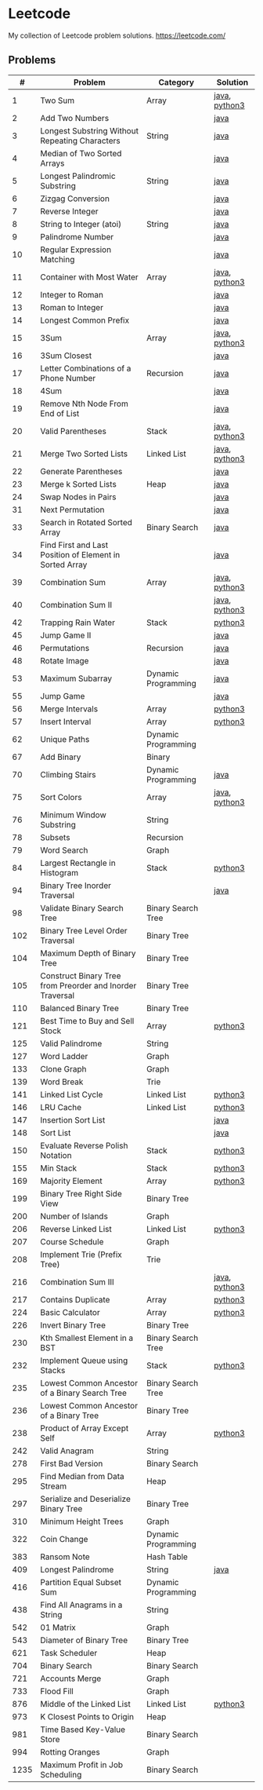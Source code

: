# Leetcode
My collection of Leetcode problem solutions.
https://leetcode.com/

## Problems
| #    | Problem                                                   | Category            | Solution                                                                                                                                                                                                          |
|------|-----------------------------------------------------------|---------------------|-------------------------------------------------------------------------------------------------------------------------------------------------------------------------------------------------------------------|
| 1    | Two Sum                                                   | Array               | [java](https://github.com/jrandj/leetcode/blob/master/java/src/main/java/leetcode/TwoSum.java), [python3](https://github.com/jrandj/leetcode/blob/master/python/src/two_sum.py)                                   |
| 2    | Add Two Numbers                                           |                     | [java](https://github.com/jrandj/leetcode/blob/master/java/src/main/java/leetcode/AddTwoNumbers.java)                                                                                                             |
| 3    | Longest Substring Without Repeating Characters            | String              | [java](https://github.com/jrandj/leetcode/blob/master/java/src/main/java/leetcode/LengthOfLongestSubstring.java)                                                                                                  |
| 4    | Median of Two Sorted Arrays                               |                     | [java](https://github.com/jrandj/leetcode/blob/master/java/src/main/java/leetcode/MedianOfTwoSortedArrays.java)                                                                                                   |
| 5    | Longest Palindromic Substring                             | String              | [java](https://github.com/jrandj/leetcode/blob/master/java/src/main/java/leetcode/LongestPalindrome.java)                                                                                                         |
| 6    | Zizgag Conversion                                         |                     | [java](https://github.com/jrandj/leetcode/blob/master/java/src/main/java/leetcode/ZigZagConversion.java)                                                                                                          |
| 7    | Reverse Integer                                           |                     | [java](https://github.com/jrandj/leetcode/blob/master/java/src/main/java/leetcode/ReverseInteger.java)                                                                                                            |
| 8    | String to Integer (atoi)                                  | String              | [java](https://github.com/jrandj/leetcode/blob/master/java/src/main/java/leetcode/StringToInteger.java)                                                                                                           |
| 9    | Palindrome Number                                         |                     | [java](https://github.com/jrandj/leetcode/blob/master/java/src/main/java/leetcode/PalindromeNumber.java)                                                                                                          |
| 10   | Regular Expression Matching                               |                     | [java](https://github.com/jrandj/leetcode/blob/master/java/src/main/java/leetcode/RegularExpressionMatching.java)                                                                                                 |
| 11   | Container with Most Water                                 | Array               | [java](https://github.com/jrandj/leetcode/blob/master/java/src/main/java/leetcode/ContainerWithMostWater.java), [python3](https://github.com/jrandj/leetcode/blob/master/python/src/container_with_most_water.py) |
| 12   | Integer to Roman                                          |                     | [java](https://github.com/jrandj/leetcode/blob/master/java/src/main/java/leetcode/IntegerToRoman.java)                                                                                                            |
| 13   | Roman to Integer                                          |                     | [java](https://github.com/jrandj/leetcode/blob/master/java/src/main/java/leetcode/RomanToInteger.java)                                                                                                            |
| 14   | Longest Common Prefix                                     |                     | [java](https://github.com/jrandj/leetcode/blob/master/java/src/main/java/leetcode/LongestCommonPrefix.java)                                                                                                       |
| 15   | 3Sum                                                      | Array               | [java](https://github.com/jrandj/leetcode/blob/master/java/src/main/java/leetcode/ThreeSum.java), [python3](https://github.com/jrandj/leetcode/blob/master/python/src/three_sum.py)                               |
| 16   | 3Sum Closest                                              |                     | [java](https://github.com/jrandj/leetcode/blob/master/java/src/main/java/leetcode/ThreeSumClosest.java)                                                                                                           |
| 17   | Letter Combinations of a Phone Number                     | Recursion           | [java](https://github.com/jrandj/leetcode/blob/master/java/src/main/java/leetcode/LetterCombinationsofaPhoneNumber.java)                                                                                          |
| 18   | 4Sum                                                      |                     | [java](https://github.com/jrandj/leetcode/blob/master/java/src/main/java/leetcode/FourSum.java)                                                                                                                   |
| 19   | Remove Nth Node From End of List                          |                     | [java](https://github.com/jrandj/leetcode/blob/master/java/src/main/java/leetcode/RemoveNthNodeFromEndofList.java)                                                                                                |
| 20   | Valid Parentheses                                         | Stack               | [java](https://github.com/jrandj/leetcode/blob/master/java/src/main/java/leetcode/ValidParentheses.java), [python3](https://github.com/jrandj/leetcode/blob/master/python/src/valid_parentheses.py)               |
| 21   | Merge Two Sorted Lists                                    | Linked List         | [java](https://github.com/jrandj/leetcode/blob/master/java/src/main/java/leetcode/MergeTwoSortedLists.java), [python3](https://github.com/jrandj/leetcode/blob/master/python/src/merge_two_sorted_lists.py)       |
| 22   | Generate Parentheses                                      |                     | [java](https://github.com/jrandj/leetcode/blob/master/java/src/main/java/leetcode/GenerateParentheses.java)                                                                                                       |
| 23   | Merge k Sorted Lists                                      | Heap                | [java](https://github.com/jrandj/leetcode/blob/master/java/src/main/java/leetcode/MergeKSortedLists.java)                                                                                                         |
| 24   | Swap Nodes in Pairs                                       |                     | [java](https://github.com/jrandj/leetcode/blob/master/java/src/main/java/leetcode/SwapNodesInPairs.java)                                                                                                          |
| 31   | Next Permutation                                          |                     | [java](https://github.com/jrandj/leetcode/blob/master/java/src/main/java/leetcode/NextPermutation.java)                                                                                                           |
| 33   | Search in Rotated Sorted Array                            | Binary Search       | [java](https://github.com/jrandj/leetcode/blob/master/java/src/main/java/leetcode/SearchInRotatedSortedArray.java)                                                                                                |
| 34   | Find First and Last Position of Element in Sorted Array   |                     | [java](https://github.com/jrandj/leetcode/blob/master/java/src/main/java/leetcode/FindFirstAndLastPositionOfElementInSortedArrray.java)                                                                           |
| 39   | Combination Sum                                           | Array               | [java](https://github.com/jrandj/leetcode/blob/master/java/src/main/java/leetcode/CombinationSum.java), [python3](https://github.com/jrandj/leetcode/blob/master/python/src/combination_sum.py)                   |
| 40   | Combination Sum II                                        |                     | [java](https://github.com/jrandj/leetcode/blob/master/java/src/main/java/leetcode/CombinationSum2.java), [python3](https://github.com/jrandj/leetcode/blob/master/python/src/combination_sum_2.py)                |
| 42   | Trapping Rain Water                                       | Stack               | [python3](https://github.com/jrandj/leetcode/blob/master/python/src/trapping_rain_water.py)                                                                                                                       |
| 45   | Jump Game II                                              |                     | [java](https://github.com/jrandj/leetcode/blob/master/java/src/main/java/leetcode/JumpGame2.java)                                                                                                                 |
| 46   | Permutations                                              | Recursion           | [java](https://github.com/jrandj/leetcode/blob/master/java/src/main/java/leetcode/Permutations.java)                                                                                                              |
| 48   | Rotate Image                                              |                     | [java](https://github.com/jrandj/leetcode/blob/master/java/src/main/java/leetcode/RotateImage.java)                                                                                                               |
| 53   | Maximum Subarray                                          | Dynamic Programming | [java](https://github.com/jrandj/leetcode/blob/master/java/src/main/java/leetcode/MaximumSubarray.java)                                                                                                           |
| 55   | Jump Game                                                 |                     | [java](https://github.com/jrandj/leetcode/blob/master/java/src/main/java/leetcode/JumpGame.java)                                                                                                                  |
| 56   | Merge Intervals                                           | Array               | [python3](https://github.com/jrandj/leetcode/blob/master/python/src/merge_intervals.py)                                                                                                                           |
| 57   | Insert Interval                                           | Array               | [python3](https://github.com/jrandj/leetcode/blob/master/python/src/insert_interval.py)                                                                                                                           |
| 62   | Unique Paths                                              | Dynamic Programming |                                                                                                                                                                                                                   |
| 67   | Add Binary                                                | Binary              |                                                                                                                                                                                                                   |
| 70   | Climbing Stairs                                           | Dynamic Programming | [java](https://github.com/jrandj/leetcode/blob/master/java/src/main/java/leetcode/ClimbingStairs.java)                                                                                                            |
| 75   | Sort Colors                                               | Array               | [java](https://github.com/jrandj/leetcode/blob/master/java/src/main/java/leetcode/SortColors.java), [python3](https://github.com/jrandj/leetcode/blob/master/python/src/sort_colors.py)                           |
| 76   | Minimum Window Substring                                  | String              |                                                                                                                                                                                                                   |
| 78   | Subsets                                                   | Recursion           |                                                                                                                                                                                                                   |
| 79   | Word Search                                               | Graph               |                                                                                                                                                                                                                   |
| 84   | Largest Rectangle in Histogram                            | Stack               | [python3](https://github.com/jrandj/leetcode/blob/master/python/src/largest_rectangle_in_histogram.py)                                                                                                            |
| 94   | Binary Tree Inorder Traversal                             |                     | [java](https://github.com/jrandj/leetcode/blob/master/java/src/main/java/leetcode/BinaryTreeInorderTraversal.java)                                                                                                |
| 98   | Validate Binary Search Tree                               | Binary Search Tree  |                                                                                                                                                                                                                   |
| 102  | Binary Tree Level Order Traversal                         | Binary Tree         |                                                                                                                                                                                                                   |
| 104  | Maximum Depth of Binary Tree                              | Binary Tree         |                                                                                                                                                                                                                   |
| 105  | Construct Binary Tree from Preorder and Inorder Traversal | Binary Tree         |                                                                                                                                                                                                                   |
| 110  | Balanced Binary Tree                                      | Binary Tree         |                                                                                                                                                                                                                   |
| 121  | Best Time to Buy and Sell Stock                           | Array               | [python3](https://github.com/jrandj/leetcode/blob/master/python/src/best_time_to_buy_and_sell_stock.py)                                                                                                           |
| 125  | Valid Palindrome                                          | String              |                                                                                                                                                                                                                   |
| 127  | Word Ladder                                               | Graph               |                                                                                                                                                                                                                   |
| 133  | Clone Graph                                               | Graph               |                                                                                                                                                                                                                   |
| 139  | Word Break                                                | Trie                |                                                                                                                                                                                                                   |
| 141  | Linked List Cycle                                         | Linked List         | [python3](https://github.com/jrandj/leetcode/blob/master/python/src/linked_list_cycle.py)                                                                                                                         |
| 146  | LRU Cache                                                 | Linked List         | [python3](https://github.com/jrandj/leetcode/blob/master/python/src/LRU_cache.py)                                                                                                                                 |
| 147  | Insertion Sort List                                       |                     | [java](https://github.com/jrandj/leetcode/blob/master/java/src/main/java/leetcode/InsertionSortList.java)                                                                                                         |
| 148  | Sort List                                                 |                     | [java](https://github.com/jrandj/leetcode/blob/master/java/src/main/java/leetcode/SortList.java)                                                                                                                  |
| 150  | Evaluate Reverse Polish Notation                          | Stack               | [python3](https://github.com/jrandj/leetcode/blob/master/python/src/evaluate_reverse_polish_notation.py)                                                                                                          |
| 155  | Min Stack                                                 | Stack               | [python3](https://github.com/jrandj/leetcode/blob/master/python/src/min_stack.py)                                                                                                                                 |
| 169  | Majority Element                                          | Array               | [python3](https://github.com/jrandj/leetcode/blob/master/python/src/majority_element.py)                                                                                                                          |
| 199  | Binary Tree Right Side View                               | Binary Tree         |                                                                                                                                                                                                                   |
| 200  | Number of Islands                                         | Graph               |                                                                                                                                                                                                                   |
| 206  | Reverse Linked List                                       | Linked List         | [python3](https://github.com/jrandj/leetcode/blob/master/python/src/reverse_linked_list.py)                                                                                                                       |
| 207  | Course Schedule                                           | Graph               |                                                                                                                                                                                                                   |
| 208  | Implement Trie (Prefix Tree)                              | Trie                |                                                                                                                                                                                                                   |
| 216  | Combination Sum III                                       |                     | [java](https://github.com/jrandj/leetcode/blob/master/java/src/main/java/leetcode/CombinationSum3.java), [python3](https://github.com/jrandj/leetcode/blob/master/python/src/combination_sum_3.py)                |
| 217  | Contains Duplicate                                        | Array               | [python3](https://github.com/jrandj/leetcode/blob/master/python/src/contains_duplicate.py)                                                                                                                        |
| 224  | Basic Calculator                                          | Array               | [python3](https://github.com/jrandj/leetcode/blob/master/python/src/basic_calculator.py)                                                                                                                          |
| 226  | Invert Binary Tree                                        | Binary Tree         |                                                                                                                                                                                                                   |
| 230  | Kth Smallest Element in a BST                             | Binary Search Tree  |                                                                                                                                                                                                                   |
| 232  | Implement Queue using Stacks                              | Stack               | [python3](https://github.com/jrandj/leetcode/blob/master/python/src/implement_queue_using_stacks.py)                                                                                                              |
| 235  | Lowest Common Ancestor of a Binary Search Tree            | Binary Search Tree  |                                                                                                                                                                                                                   |
| 236  | Lowest Common Ancestor of a Binary Tree                   | Binary Tree         |                                                                                                                                                                                                                   |
| 238  | Product of Array Except Self                              | Array               | [python3](https://github.com/jrandj/leetcode/blob/master/python/src/product_of_array_except_self.py)                                                                                                              |
| 242  | Valid Anagram                                             | String              |                                                                                                                                                                                                                   |
| 278  | First Bad Version                                         | Binary Search       |                                                                                                                                                                                                                   |
| 295  | Find Median from Data Stream                              | Heap                |                                                                                                                                                                                                                   |
| 297  | Serialize and Deserialize Binary Tree                     | Binary Tree         |                                                                                                                                                                                                                   |
| 310  | Minimum Height Trees                                      | Graph               |                                                                                                                                                                                                                   |
| 322  | Coin Change                                               | Dynamic Programming |                                                                                                                                                                                                                   |
| 383  | Ransom Note                                               | Hash Table          |                                                                                                                                                                                                                   |
| 409  | Longest Palindrome                                        | String              | [java](https://github.com/jrandj/leetcode/blob/master/java/src/main/java/leetcode/LongestPalindrome.java)                                                                                                         |
| 416  | Partition Equal Subset Sum                                | Dynamic Programming |                                                                                                                                                                                                                   |
| 438  | Find All Anagrams in a String                             | String              |                                                                                                                                                                                                                   |
| 542  | 01 Matrix                                                 | Graph               |                                                                                                                                                                                                                   |
| 543  | Diameter of Binary Tree                                   | Binary Tree         |                                                                                                                                                                                                                   |
| 621  | Task Scheduler                                            | Heap                |                                                                                                                                                                                                                   |
| 704  | Binary Search                                             | Binary Search       |                                                                                                                                                                                                                   |
| 721  | Accounts Merge                                            | Graph               |                                                                                                                                                                                                                   |
| 733  | Flood Fill                                                | Graph               |                                                                                                                                                                                                                   |
| 876  | Middle of the Linked List                                 | Linked List         | [python3](https://github.com/jrandj/leetcode/blob/master/python/src/middle_of_the_linked_list.py)                                                                                                                 |
| 973  | K Closest Points to Origin                                | Heap                |                                                                                                                                                                                                                   |
| 981  | Time Based Key-Value Store                                | Binary Search       |                                                                                                                                                                                                                   |
| 994  | Rotting Oranges                                           | Graph               |                                                                                                                                                                                                                   |
| 1235 | Maximum Profit in Job Scheduling                          | Binary Search       |                                                                                                                                                                                                                   |